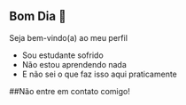 ## Bom Dia 👋

Seja bem-vindo(a) ao meu perfil

- Sou estudante sofrido
- Não estou aprendendo nada
- E não sei o que faz isso aqui praticamente

##Não entre em contato comigo! 
